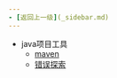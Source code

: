 ```yaml
---
- [返回上一级](_sidebar.md) 
---
```

- java项目工具
	 - [maven](backend/java/java项目工具/maven/_sidebar.md)
	 - [错误探索](backend/java/java项目工具/错误探索/_sidebar.md)
